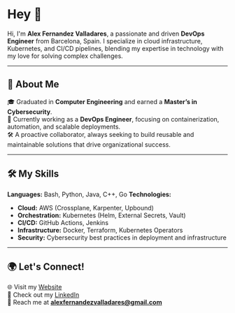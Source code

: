 # Hey 👋  
Hi, I'm **Alex Fernandez Valladares**, a passionate and driven **DevOps Engineer** from Barcelona, Spain. I specialize in cloud infrastructure, Kubernetes, and CI/CD pipelines, blending my expertise in technology with my love for solving complex challenges.

---

## 🚀 About Me  
🎓 Graduated in **Computer Engineering** and earned a **Master’s in Cybersecurity**.  
💼 Currently working as a **DevOps Engineer**, focusing on containerization, automation, and scalable deployments.  
🛠️ A proactive collaborator, always seeking to build reusable and maintainable solutions that drive organizational success.  

---

## 🛠️ My Skills  
**Languages:** Bash, Python, Java, C++, Go
**Technologies:**  
- **Cloud:** AWS (Crossplane, Karpenter, Upbound)  
- **Orchestration:** Kubernetes (Helm, External Secrets, Vault)  
- **CI/CD:** GitHub Actions, Jenkins  
- **Infrastructure:** Docker, Terraform, Kubernetes Operators  
- **Security:** Cybersecurity best practices in deployment and infrastructure  

---

## 🌍 Let's Connect!  
🌐 Visit my [Website](https://www.alexfernandez.org/)  
💼 Check out my [LinkedIn](https://www.linkedin.com/in/alex-fernandez-valladares)  
📧 Reach me at **alexfernandezvalladares@gmail.com**  


